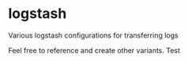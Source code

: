 # logstash
Various logstash configurations for transferring logs

Feel free to reference and create other variants. Test
